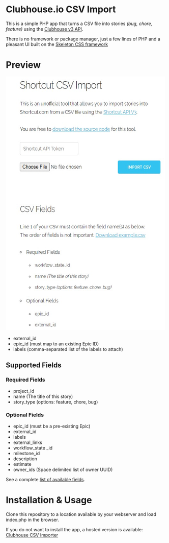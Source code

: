 # Clubhouse.io CSV Import

This is a simple PHP app that turns a CSV file into stories *(bug, chore, feature)* using the [Clubhouse v3 API](https://clubhouse.io/api/v3/).

There is no framework or package manager, just a few lines of PHP and a pleasant UI built on the [Skeleton CSS framework](http://www.getskeleton.com)

# Preview

![Clubhouse CSV Import Tool](https://raw.githubusercontent.com/mikkelson/clubhouse-csv-import/master/images/preview.PNG)

* external_id
* epic_id (must map to an existing Epic ID)
* labels (comma-separated list of the labels to attach)

## Supported Fields

### Required Fields

* project_id
* name (The title of this story)
* story_type (options: feature, chore, bug)

### Optional Fields
* epic_id (must be a pre-existing Epic)
* external_id
* labels
* external_links
* workflow_state _id
* milestone_id
* description
* estimate
* owner_ids (Space delimited list of owner UUID)

See a complete <a href="https://clubhouse.io/api/rest/v3/#Stories" target="_blank">list of available fields</a>.

 
# Installation & Usage

Clone this repository to a location available by your webserver and load index.php in the browser. 

If you do not want to install the app, a hosted version is available: [Clubhouse CSV Importer](http://jamesmikkelson.com/clubhouse)
